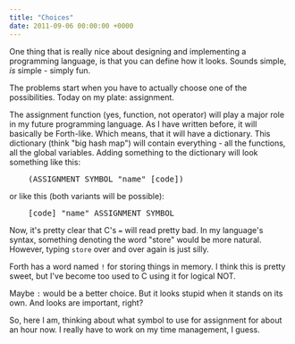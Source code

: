 ```yaml
---
title: "Choices"
date: 2011-09-06 00:00:00 +0000
---
```

One thing that is really nice about designing and implementing a programming language, is that you can define how it looks. Sounds simple, *is* simple - simply fun.

The problems start when you have to actually choose one of the possibilities. Today on my plate: assignment.

The assignment function (yes, function, not operator) will play a major role in my future programming language. As I have written before, it will basically be Forth-like. Which means, that it will have a dictionary. This dictionary (think "big hash map") will contain everything - all the functions, all the global variables. Adding something to the dictionary will look something like this:
<pre>
    (ASSIGNMENT_SYMBOL "name" [code])
</pre>
or like this (both variants will be possible):
<pre>
    [code] "name" ASSIGNMENT_SYMBOL
</pre>

Now, it's pretty clear that C's `=` will read pretty bad. In my language's syntax, something denoting the word "store" would be more natural. However, typing `store` over and over again is just silly.

Forth has a word named `!` for storing things in memory. I think this is pretty sweet, but I've become too used to C using it for logical NOT.

Maybe `:` would be a better choice. But it looks stupid when it stands on its own. And looks are important, right?

So, here I am, thinking about what symbol to use for assignment for about an hour now. I really have to work on my time management, I guess.